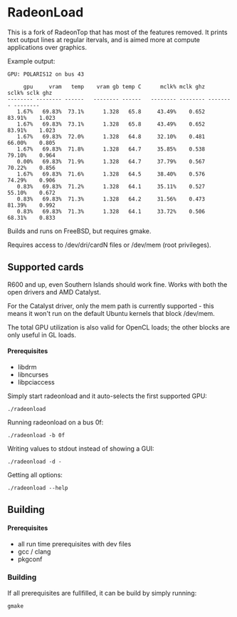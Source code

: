 RadeonLoad
==========

This is a fork of RadeonTop that has most of the features removed. 
It prints text output lines at regular itervals, and is aimed more at compute applications over graphics.

Example output: 

    GPU: POLARIS12 on bus 43
    
         gpu     vram   temp    vram gb temp C      mclk% mclk ghz    sclk% sclk ghz
    -------- -------- ------   -------- ------   -------- -------- -------- --------
       1.67%   69.83%  73.1%      1.328   65.8     43.49%    0.652   83.91%    1.023
       1.67%   69.83%  73.1%      1.328   65.8     43.49%    0.652   83.91%    1.023
       1.67%   69.83%  72.0%      1.328   64.8     32.10%    0.481   66.00%    0.805
       1.67%   69.83%  71.8%      1.328   64.7     35.85%    0.538   79.10%    0.964
       0.00%   69.83%  71.9%      1.328   64.7     37.79%    0.567   70.22%    0.856
       1.67%   69.83%  71.6%      1.328   64.5     38.40%    0.576   74.29%    0.906
       0.83%   69.83%  71.2%      1.328   64.1     35.11%    0.527   55.10%    0.672
       0.83%   69.83%  71.3%      1.328   64.2     31.56%    0.473   81.39%    0.992
       0.83%   69.83%  71.3%      1.328   64.1     33.72%    0.506   68.31%    0.833

Builds and runs on FreeBSD, but requires gmake.

Requires access to /dev/dri/cardN files or /dev/mem (root privileges).


Supported cards
---------------

R600 and up, even Southern Islands should work fine.
Works with both the open drivers and AMD Catalyst.

For the Catalyst driver, only the mem path is currently supported - this
means it won't run on the default Ubuntu kernels that block /dev/mem.

The total GPU utilization is also valid for OpenCL loads; the other blocks
are only useful in GL loads.

#### Prerequisites

* libdrm
* libncurses
* libpciaccess


Simply start radeonload and it auto-selects the first supported GPU:

    ./radeonload


Running radeonload on a bus 0f:

    ./radeonload -b 0f


Writing values to stdout instead of showing a GUI:

    ./radeonload -d -


Getting all options:

    ./radeonload --help


Building
--------

#### Prerequisites
* all run time prerequisites with dev files
* gcc / clang
* pkgconf

### Building
If all prerequisites are fullfilled, it can be build by simply running:

    gmake

